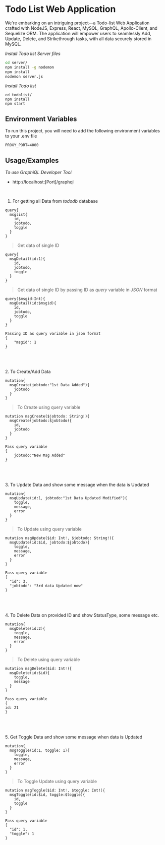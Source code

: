 # Todo List Web Application
We're embarking on an intriguing project—a Todo-list Web Application crafted with NodeJS, Express, React, MySQL, GraphQL, Apollo-Client, and Sequelize ORM. The application will empower users to seamlessly Add, Update, Delete, and Strikethrough tasks, with all data securely stored in MySQL.



*Install Todo list Server files*
```bash
cd server/
npm install -g nodemon
npm install
nodemon server.js
```
*Install Todo list*
```
cd todolist/
npm install
npm start
```
## Environment Variables

To run this project, you will need to add the following environment variables to your .env file

`PROXY_PORT=4000`

## Usage/Examples

*To use GraphiQL Developer Tool*

- http://localhost:[Port]/graphql
<br>


1. For getting all Data from *tododb* database
```
query{
  msglist{
    id,
    jobtodo,
    toggle
  }
}
```  
> Get data of single ID
```
query{
  msgDetail(id:1){
    id,
    jobtodo,
    toggle
  }
}
```  
> Get data of single ID by passing ID as *query* variable in *JSON* format
```
query($msgid:Int){
  msgDetail(id:$msgid){
    id,
    jobtodo,
    toggle
  }
}

Passing ID as query variable in json format
{
    "msgid": 1
}
```
\
\
\
2. To Create/Add Data
```
mutation{
  msgCreate(jobtodo:"1st Data Added"){
	jobtodo
  }
}
```  
> To Create using query variable
```
mutation msgCreate($jobtodo: String!){
  msgCreate(jobtodo:$jobtodo){
    id,
    jobtodo
  }
}

Pass query variable
{
	jobtodo:"New Msg Added"
}
```
\
\
\
3. To Update Data and show some message when the data is Updated
```
mutation{
  msgUpdate(id:1, jobtodo:"1st Data Updated Modified"){
    toggle,
    message,
    error
  }
}
```  
> To Update using query variable
```
mutation msgUpdate($id: Int!, $jobtodo: String!){
  msgUpdate(id:$id, jobtodo:$jobtodo){
    toggle,
    message,
    error
  }
}

Pass query variable
{
  "id": 3,
  "jobtodo": "3rd data Updated now"
}
```
\
\
\
4. To Delete Data on provided ID and show StatusType, some message etc.
```
mutation{
  msgDelete(id:2){
    toggle,
    message,
    error
  }
}
```  
> To Delete using query variable
```
mutation msgDelete($id: Int!){
  msgDelete(id:$id){
    toggle,
    message
  }
}

Pass query variable
{
id: 21
}
```
\
\
\
5. Get Toggle Data and show some message when data is Updated
```
mutation{
  msgToggle(id:1, toggle: 1){
    toggle,
    message,
    error
  }
}
```  
> To Toggle Update using query variable
```
mutation msgToggle($id: Int!, $toggle: Int!){
  msgToggle(id:$id, toggle:$toggle){
    id,
    toggle
  }
}

Pass query variable
{
  "id": 1,
  "toggle": 1
}
```
